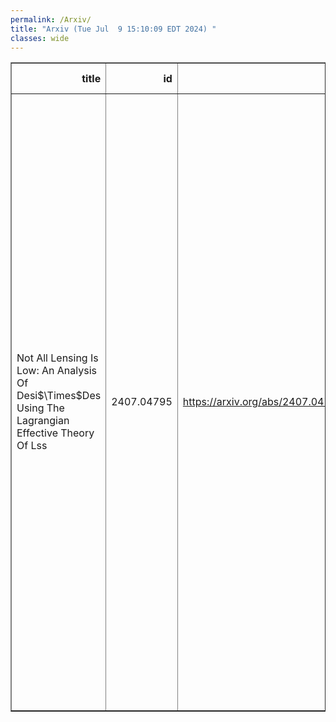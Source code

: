 ```yaml
---
permalink: /Arxiv/
title: "Arxiv (Tue Jul  9 15:10:09 EDT 2024) "
classes: wide
---
```

<table border="1" class="dataframe">
  <thead>
    <tr style="text-align: right;">
      <th>title</th>
      <th>id</th>
      <th>url</th>
      <th>authors</th>
      <th>Local Authors</th>
    </tr>
  </thead>
  <tbody>
    <tr>
      <td>Not All Lensing Is Low: An Analysis Of Desi$\Times$Des Using The   Lagrangian Effective Theory Of Lss</td>
      <td>2407.04795</td>
      <td><a href="https://arxiv.org/abs/2407.04795" target="_blank">https://arxiv.org/abs/2407.04795</a></td>
      <td>S. Chen, J. Derose, R. Zhou, M. White, S. Ferraro, C. Blake, J. U. Lange, R. H. Wechsler, J. Aguilar, S. Ahlen, D. Brooks, T. Claybaugh, K. Dawson, A. De La Macorra, P. Doel, A. Font-Ribera, E. Gaztañaga, S. Gontcho A Gontcho, G. Gutierrez, K. Honscheid, C. Howlett, R. Kehoe, D. Kirkby, T. Kisner, A. Kremin, M. Landriau, L. Le Guillou, M. Manera, A. Meisner, R. Miquel, J. A. Newman, G. Niz, N. Palanque-Delabrouille, W. J. Percival, F. Prada, G. Rossi, E. Sanchez, D. Schlegel, M. Schubnell, D. Sprayberry, G. Tarlé, B. A. Weaver</td>
      <td>Klaus Honscheid</td>
    </tr>
  </tbody>
</table>